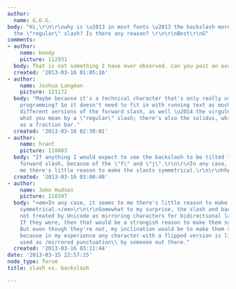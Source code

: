 ```yaml
---
author:
  name: G.O.G.
body: "Hi,\r\n\r\nwhy is \u2013 in most fonts \u2013 the backslash more slanted than
  the \"regular\" slash? Is there any reason? \r\n\r\nBest\r\nG"
comments:
- author:
    name: bendy
    picture: 112931
  body: That is not something I have ever observed. Can you post an example?
  created: '2013-03-16 01:05:16'
- author:
    name: Joshua Langman
    picture: 121172
  body: "Maybe because it's a technical character that's only really used in computer
    programming? So it doesn't need to fit in with running text as much? There are
    different versions of the forward slash, as well \u2014 the virgule is probably
    what you mean by a \"regular\" slash; there's also the solidus, which is used
    as a fraction bar."
  created: '2013-03-16 02:30:01'
- author:
    name: hrant
    picture: 110403
  body: "If anything I would expect to see the backslash to be tilted less than the
    forward slash, because of the \"f\" and \"j\".\r\n\r\nIn any case, it seems to
    me there's little reason to make the slants symmetrical.\r\n\r\nhhp\r\n"
  created: '2013-03-16 03:00:48'
- author:
    name: John Hudson
    picture: 110397
  body: "<em>In any case, it seems to me there's little reason to make the slants
    symmetrical.</em>\r\n\r\nSomewhat to my surprise, the slash and backslash are
    not treated by Unicode as mirroring characters for bidirectional layout purposes.
    If they were, then that would be a strongish reason to make them symmetrical.
    But even though they're not, my inclination would be to make them symmetrical
    because in my experience any character with a flipped version is likely to be
    used as /mirrored punctuation\\ by someone out there."
  created: '2013-03-16 03:11:44'
date: '2013-03-15 22:57:25'
node_type: forum
title: slash vs. backslash

---
```

